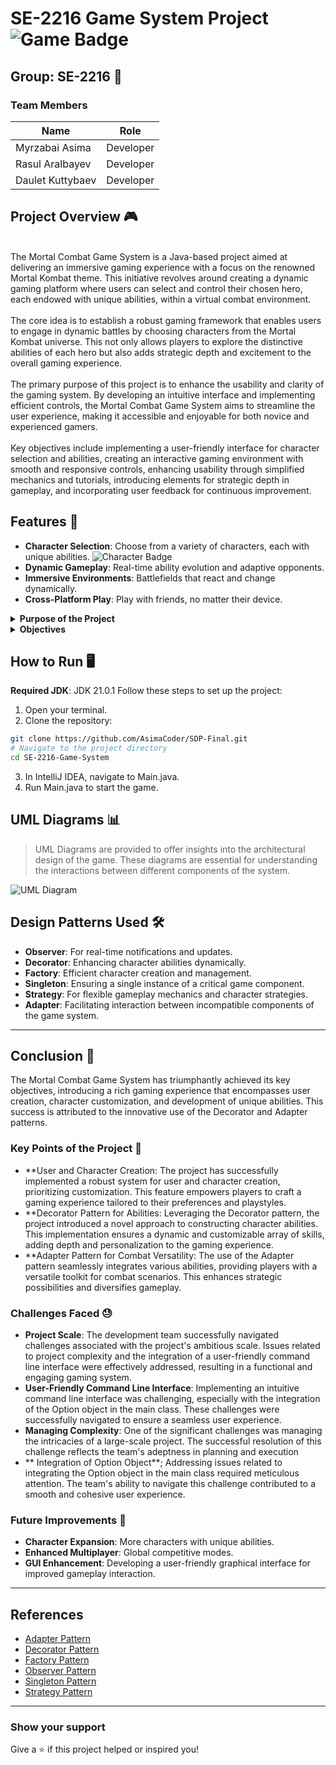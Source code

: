 # SE-2216 Game System Project ![Game Badge](https://img.shields.io/badge/Game-SE2216-blue.svg)

## Group: SE-2216 🌟

### Team Members
| Name             | Role        |
| ---------------- | ----------- |
| Myrzabai Asima   | Developer   |
| Rasul Aralbayev  | Developer   |
| Daulet Kuttybaev | Developer   |

## Project Overview 🎮
</br>
The Mortal Combat Game System is a Java-based project aimed at delivering an immersive gaming experience with a focus on the renowned Mortal Kombat theme. This initiative revolves around creating a dynamic gaming platform where users can select and control their chosen hero, each endowed with unique abilities, within a virtual combat environment. </br>
</br>
The core idea is to establish a robust gaming framework that enables users to engage in dynamic battles by choosing characters from the Mortal Kombat universe. This not only allows players to explore the distinctive abilities of each hero but also adds strategic depth and excitement to the overall gaming experience.</br>
</br>
The primary purpose of this project is to enhance the usability and clarity of the gaming system. By developing an intuitive interface and implementing efficient controls, the Mortal Combat Game System aims to streamline the user experience, making it accessible and enjoyable for both novice and experienced gamers.</br>
</br>
Key objectives include implementing a user-friendly interface for character selection and abilities, creating an interactive gaming environment with smooth and responsive controls, enhancing usability through simplified mechanics and tutorials, introducing elements for strategic depth in gameplay, and incorporating user feedback for continuous improvement.</br>

## Features 🚀

- **Character Selection**: Choose from a variety of characters, each with unique abilities. ![Character Badge](https://img.shields.io/badge/Characters-3-green.svg)
- **Dynamic Gameplay**: Real-time ability evolution and adaptive opponents.
- **Immersive Environments**: Battlefields that react and change dynamically.
- **Cross-Platform Play**: Play with friends, no matter their device.

<details>
<summary><strong>Purpose of the Project</strong></summary>
We aim to revolutionize the fighting game genre by blending advanced technology with innovative gameplay mechanics. Our mission is to create a game that's not only fun to play but also technically and visually impressive.
</details>

<details>
<summary><strong>Objectives</strong></summary>

- Develop a game with clear, manageable objectives and abilities.
- Implement cutting-edge technology for an enhanced gaming experience.
- Ensure a user-friendly interface for seamless gameplay interaction.
</details>

## How to Run 🖥️
**Required JDK**: JDK 21.0.1
Follow these steps to set up the project:

1. Open your terminal.
2. Clone the repository:
```bash
git clone https://github.com/AsimaCoder/SDP-Final.git
# Navigate to the project directory
cd SE-2216-Game-System
```
3. In IntelliJ IDEA, navigate to Main.java.
4. Run Main.java to start the game.
## UML Diagrams 📊

> UML Diagrams are provided to offer insights into the architectural design of the game. These diagrams are essential for understanding the interactions between different components of the system.

![UML Diagram](https://img.shields.io/badge/UML-Diagram-blueviolet.svg)
## Design Patterns Used 🛠️

- **Observer**: For real-time notifications and updates.
- **Decorator**: Enhancing character abilities dynamically.
- **Factory**: Efficient character creation and management.
- **Singleton**: Ensuring a single instance of a critical game component.
- **Strategy**: For flexible gameplay mechanics and character strategies.
- **Adapter**: Facilitating interaction between incompatible components of the game system.



---
## Conclusion 🏁

The Mortal Combat Game System has triumphantly achieved its key objectives, introducing a rich gaming experience that encompasses user creation, character customization, and development of unique abilities. This success is attributed to the innovative use of the Decorator and Adapter patterns.

### Key Points of the Project 🔑

- **User and Character Creation: The project has successfully implemented a robust system for user and character creation, prioritizing customization. This feature empowers players to craft a gaming experience tailored to their preferences and playstyles.
- **Decorator Pattern for Abilities: Leveraging the Decorator pattern, the project introduced a novel approach to constructing character abilities. This implementation ensures a dynamic and customizable array of skills, adding depth and personalization to the gaming experience.
- **Adapter Pattern for Combat Versatility: The use of the Adapter pattern seamlessly integrates various abilities, providing players with a versatile toolkit for combat scenarios. This enhances strategic possibilities and diversifies gameplay.

### Challenges Faced 😓

- **Project Scale**: The development team successfully navigated challenges associated with the project's ambitious scale. Issues related to project complexity and the integration of a user-friendly command line interface were effectively addressed, resulting in a functional and engaging gaming system.
- **User-Friendly Command Line Interface**: Implementing an intuitive command line interface was challenging, especially with the integration of the Option object in the main class. These challenges were successfully navigated to ensure a seamless user experience.
- **Managing Complexity**: One of the significant challenges was managing the intricacies of a large-scale project. The successful resolution of this challenge reflects the team's adeptness in planning and execution
- ** Integration of Option Object**; Addressing issues related to integrating the Option object in the main class required meticulous attention. The team's ability to navigate this challenge contributed to a smooth and cohesive user experience.

### Future Improvements 🌈

- **Character Expansion**: More characters with unique abilities.
- **Enhanced Multiplayer**: Global competitive modes.
- **GUI Enhancement**: Developing a user-friendly graphical interface for improved gameplay interaction.

---
## References

- [Adapter Pattern](https://refactoring.guru/design-patterns/adapter)
- [Decorator Pattern](https://refactoring.guru/design-patterns/decorator)
- [Factory Pattern](https://refactoring.guru/design-patterns/factory-method)
- [Observer Pattern](https://refactoring.guru/design-patterns/observer)
- [Singleton Pattern](https://refactoring.guru/design-patterns/singleton)
- [Strategy Pattern](https://refactoring.guru/design-patterns/strategy)


---

### Show your support

Give a ⭐️ if this project helped or inspired you!
